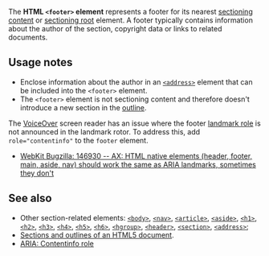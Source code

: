 <!-- <short-description> -->
The **HTML `<footer>` element** represents a footer for its nearest
[sectioning content](/en-US/docs/Web/Guide/HTML/Sections_and_Outlines_of_an_HTML5_document#Defining_sections)
or [sectioning root](/en-US/docs/Web/Guide/HTML/Sections_and_Outlines_of_an_HTML5_document#Sectioning_roots)
element. A footer typically contains information about the author of the
section, copyright data or links to related documents.
<!-- </short-description> -->

<!-- <overview> -->
<!-- </overview> -->

<!-- <usage-notes> -->
Usage notes
-----------

-   Enclose information about the author in an
    [`<address>`](/en-US/docs/Web/HTML/Element/address)
    element that can be included into the `<footer>` element.
-   The `<footer>` element is not sectioning content and therefore
    doesn't introduce a new section in the
    [outline](/en-US/docs/Sections_and_Outlines_of_an_HTML5_document).
<!-- </usage-notes> -->

<!-- <accessibility-concerns> -->
The [VoiceOver](https://help.apple.com/voiceover/info/guide/) screen
reader has an issue where the footer [landmark
role](/en-US/docs/Learn/Accessibility/WAI-ARIA_basics#SignpostsLandmarks)
is not announced in the landmark rotor. To address this, add
`role="contentinfo"` to the `footer` element.

-   [WebKit Bugzilla: 146930 -- AX: HTML native elements (header,
    footer, main, aside, nav) should work the same as ARIA landmarks,
    sometimes they don't](https://bugs.webkit.org/show_bug.cgi?id=146930)
<!-- </accessibility-concerns> -->

<!-- <see-also> -->
See also
--------

-   Other section-related elements:
    [`<body>`](/en-US/docs/Web/HTML/Element/body),
    [`<nav>`](/en-US/docs/Web/HTML/Element/nav),
    [`<article>`](/en-US/docs/Web/HTML/Element/article),
    [`<aside>`](/en-US/docs/Web/HTML/Element/aside),
    [`<h1>`](/en-US/docs/Web/HTML/Element/h1),
    [`<h2>`](/en-US/docs/Web/HTML/Element/h2),
    [`<h3>`](/en-US/docs/Web/HTML/Element/h3),
    [`<h4>`](/en-US/docs/Web/HTML/Element/h4),
    [`<h5>`](/en-US/docs/Web/HTML/Element/h5),
    [`<h6>`](/en-US/docs/Web/HTML/Element/h6),
    [`<hgroup>`](/en-US/docs/Web/HTML/Element/hgroup),
    [`<header>`](/en-US/docs/Web/HTML/Element/header),
    [`<section>`](/en-US/docs/Web/HTML/Element/section),
    [`<address>`](/en-US/docs/Web/HTML/Element/address);
-   [Sections and outlines of an HTML5
    document](/en-US/docs/Web/Guide/HTML/Sections_and_Outlines_of_an_HTML5_document).
-   [ARIA: Contentinfo
    role](/en-US/docs/Web/Accessibility/ARIA/Roles/Contentinfo_role)
<!-- </see-also> -->
